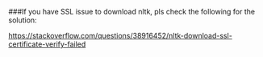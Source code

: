 ###If you have SSL issue to download nltk, pls check the following for the solution:

https://stackoverflow.com/questions/38916452/nltk-download-ssl-certificate-verify-failed